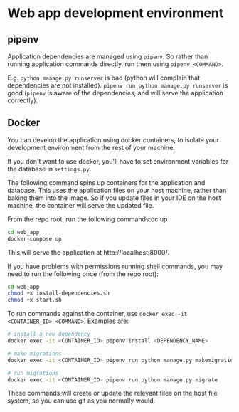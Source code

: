 # Web app development environment

## pipenv

Application dependencies are managed using `pipenv`. So rather than running 
application commands directly, run them using `pipenv <COMMAND>`.

E.g. `python manage.py runserver` is bad (python will complain that dependencies
are not installed). `pipenv run python manage.py runserver` is good
(`pipenv` is aware of the dependencies, and will serve the application correctly).

## Docker

You can develop the application using docker containers, to isolate your development
environment from the rest of your machine.

If you don't want to use docker, you'll have to set environment variables for the
database in `settings.py`.

The following command spins up containers for the application and database.
This uses the application files on your host machine, rather than baking them into the image.
So if you update files in your IDE on the host machine, the container will serve the updated file.

From the repo root, run the following commands:dc up

```bash
cd web_app
docker-compose up
```

This will serve the application at http://localhost:8000/.

If you have problems with permissions running shell commands, you may need to run the following once
(from the repo root):

```bash
cd web_app
chmod +x install-dependencies.sh
chmod +x start.sh
```

To run commands against the container, use `docker exec -it <CONTAINER_ID> <COMMAND>`.
Examples are:

```bash
# install a new dependency
docker exec -it <CONTAINER_ID> pipenv install <DEPENDENCY_NAME>

# make migrations
docker exec -it <CONTAINER_ID> pipenv run python manage.py makemigrations

# run migrations
docker exec -it <CONTAINER_ID> pipenv run python manage.py migrate
```

These commands will create or update the relevant files on the host file system, so you can use
git as you normally would.